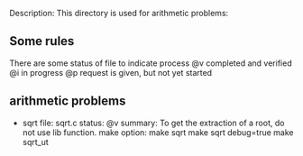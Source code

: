 Description: This directory is used for arithmetic problems:

## Some rules
There are some status of file to indicate process
    @v      completed and verified
    @i      in progress
    @p      request is given, but not yet started

## arithmetic problems
* sqrt
    file: sqrt.c
    status: @v
    summary: To get the extraction of a root, do not use lib function.
    make option:
        make sqrt
        make sqrt debug=true
        make sqrt_ut
